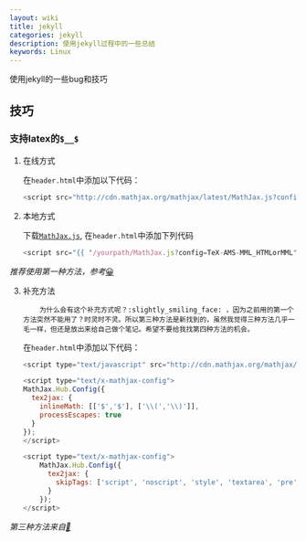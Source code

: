 ```yaml
---
layout: wiki
title: jekyll
categories: jekyll
description: 使用jekyll过程中的一些总结
keywords: Linux
---
```


使用jekyll的一些bug和技巧

## 技巧

### 支持latex的`$__$`

1. 在线方式
   
   在`header.html`中添加以下代码：
   
   ```javascript
   <script src="http://cdn.mathjax.org/mathjax/latest/MathJax.js?config=TeX-AMS-MML_HTMLorMML"></script>
   ```

2. 本地方式
   
   下载[`MathJax.js`](http://cdn.mathjax.org/mathjax/latest/MathJax.js), 在`header.html`中添加下列代码
   
   ```javascript
   <script src="{{ "/yourpath/MathJax.js?config=TeX-AMS-MML_HTMLorMML" | prepend: site.baseurl }}"></script>
   ```

*推荐使用第一种方法，参考*[:grinning:](https://www.jianshu.com/p/bb184f61c9ae)

3. 补充方法
   
           为什么会有这个补充方式呢？:slightly_smiling_face: ，因为之前用的第一个方法突然不能用了？时灵时不灵。所以第三种方法是新找到的，虽然我觉得三种方法几乎一毛一样，但还是放出来给自己做个笔记。希望不要给我找第四种方法的机会。
   
   在`header.html`中添加以下代码：
   
   ```javascript
   <script type="text/javascript" src="http://cdn.mathjax.org/mathjax/latest/MathJax.js?config=TeX-AMS-MML_HTMLorMML"></script>
   
   <script type="text/x-mathjax-config">
   MathJax.Hub.Config({
     tex2jax: {
       inlineMath: [['$','$'], ['\\(','\\)']],
       processEscapes: true
     }
   });
   </script>
   
   <script type="text/x-mathjax-config">
       MathJax.Hub.Config({
         tex2jax: {
           skipTags: ['script', 'noscript', 'style', 'textarea', 'pre', 'code']
         }
       });
   </script>
   ```

*第三种方法来自[:tophat:](https://blog.csdn.net/xky1306102chenhong/article/details/88317351)*


